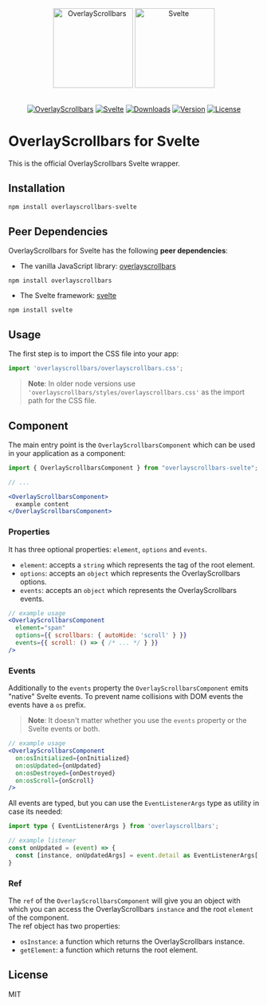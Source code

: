 <div align="center">
  <a href="https://kingsora.github.io/OverlayScrollbars"><img src="https://raw.githubusercontent.com/KingSora/OverlayScrollbars/master/logo/logo.png" width="160" height="160" alt="OverlayScrollbars"></a>
  <a href="https://svelte.dev/"><img src="https://raw.githubusercontent.com/KingSora/OverlayScrollbars/master/packages/overlayscrollbars-svelte/logo.svg" width="160" height="160" alt="Svelte"></a>
</div>
<br />
<div align="center">

  [![OverlayScrollbars](https://img.shields.io/badge/OverlayScrollbars-%5E2.0.0-338EFF?style=flat-square)](https://github.com/KingSora/OverlayScrollbars)
  [![Svelte](https://img.shields.io/badge/Svelte-%5E3.44.0-FF3E00?style=flat-square&logo=svelte)](https://github.com/sveltejs/svelte)
  [![Downloads](https://img.shields.io/npm/dt/overlayscrollbars-svelte.svg?style=flat-square)](https://www.npmjs.com/package/overlayscrollbars-svelte)
  [![Version](https://img.shields.io/npm/v/overlayscrollbars-svelte.svg?style=flat-square)](https://www.npmjs.com/package/overlayscrollbars-svelte)
  [![License](https://img.shields.io/github/license/kingsora/overlayscrollbars.svg?style=flat-square)](#)

</div>

# OverlayScrollbars for Svelte

This is the official OverlayScrollbars Svelte wrapper.

## Installation

```sh
npm install overlayscrollbars-svelte
```

## Peer Dependencies

OverlayScrollbars for Svelte has the following **peer dependencies**:

- The vanilla JavaScript library: [overlayscrollbars](https://www.npmjs.com/package/overlayscrollbars)

```
npm install overlayscrollbars
```

- The Svelte framework: [svelte](https://www.npmjs.com/package/svelte)

```
npm install svelte
```

## Usage

The first step is to import the CSS file into your app:
```ts
import 'overlayscrollbars/overlayscrollbars.css';
```

> __Note__: In older node versions use `'overlayscrollbars/styles/overlayscrollbars.css'` as the import path for the CSS file.

## Component

The main entry point is the `OverlayScrollbarsComponent` which can be used in your application as a component:

```jsx
import { OverlayScrollbarsComponent } from "overlayscrollbars-svelte";

// ...

<OverlayScrollbarsComponent>
  example content
</OverlayScrollbarsComponent>
```

### Properties

It has three optional properties: `element`, `options` and `events`.

- `element`: accepts a `string` which represents the tag of the root element.
- `options`: accepts an `object` which represents the OverlayScrollbars options.
- `events`: accepts an `object` which represents the OverlayScrollbars events.

```jsx
// example usage
<OverlayScrollbarsComponent
  element="span"
  options={{ scrollbars: { autoHide: 'scroll' } }}
  events={{ scroll: () => { /* ... */ } }}
/>
```

### Events

Additionally to the `events` property the `OverlayScrollbarsComponent` emits "native" Svelte events. To prevent name collisions with DOM events the events have a `os` prefix. 

> __Note__: It doesn't matter whether you use the `events` property or the Svelte events or both.

```jsx
// example usage
<OverlayScrollbarsComponent
  on:osInitialized={onInitialized}
  on:osUpdated={onUpdated}
  on:osDestroyed={onDestroyed}
  on:osScroll={onScroll}
/>
```

All events are typed, but you can use the `EventListenerArgs` type as utility in case its needed:

```ts
import type { EventListenerArgs } from 'overlayscrollbars';

// example listener
const onUpdated = (event) => {
  const [instance, onUpdatedArgs] = event.detail as EventListenerArgs['updated'];
}
```

### Ref

The `ref` of the `OverlayScrollbarsComponent` will give you an object with which you can access the OverlayScrollbars `instance` and the root `element` of the component.  
The ref object has two properties:

- `osInstance`: a function which returns the OverlayScrollbars instance.
- `getElement`: a function which returns the root element.

## License

MIT
